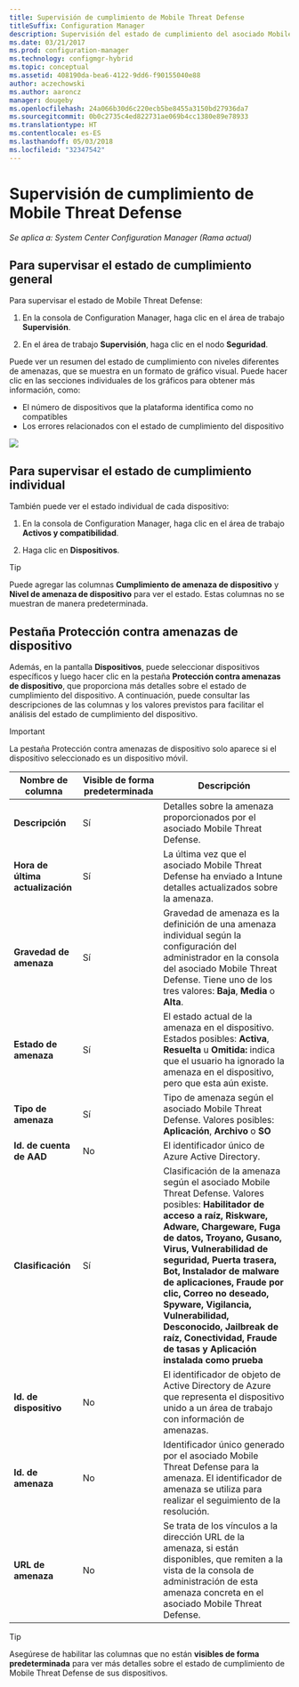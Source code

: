 ```yaml
---
title: Supervisión de cumplimiento de Mobile Threat Defense
titleSuffix: Configuration Manager
description: Supervisión del estado de cumplimiento del asociado Mobile Threat Defense en la consola de administrador de Configuration Manager
ms.date: 03/21/2017
ms.prod: configuration-manager
ms.technology: configmgr-hybrid
ms.topic: conceptual
ms.assetid: 408190da-bea6-4122-9dd6-f90155040e88
author: aczechowski
ms.author: aaroncz
manager: dougeby
ms.openlocfilehash: 24a066b30d6c220ecb5be8455a3150bd27936da7
ms.sourcegitcommit: 0b0c2735c4ed822731ae069b4cc1380e89e78933
ms.translationtype: HT
ms.contentlocale: es-ES
ms.lasthandoff: 05/03/2018
ms.locfileid: "32347542"
---
```

# <a name="monitor-mobile-threat-defense-compliance"></a>**Supervisión de cumplimiento de Mobile Threat Defense**

*Se aplica a: System Center Configuration Manager (Rama actual)*

## <a name="to-monitor-the-overall-compliance-status"></a>Para supervisar el estado de cumplimiento general

Para supervisar el estado de Mobile Threat Defense:

1.  En la consola de Configuration Manager, haga clic en el área de trabajo **Supervisión**.

2.  En el área de trabajo **Supervisión**, haga clic en el nodo **Seguridad**.

Puede ver un resumen del estado de cumplimiento con niveles diferentes de amenazas, que se muestra en un formato de gráfico visual. Puede hacer clic en las secciones individuales de los gráficos para obtener más información, como: 

- El número de dispositivos que la plataforma identifica como no compatibles
- Los errores relacionados con el estado de cumplimiento del dispositivo

![](http://i.imgur.com/bmPsiWk.png)

## <a name="to-monitor-the-individual-compliance-status"></a>Para supervisar el estado de cumplimiento individual

También puede ver el estado individual de cada dispositivo:

1.  En la consola de Configuration Manager, haga clic en el área de trabajo **Activos y compatibilidad**.

2.  Haga clic en **Dispositivos**.

> [!TIP] 
> Puede agregar las columnas **Cumplimiento de amenaza de dispositivo** y **Nivel de amenaza de dispositivo** para ver el estado. Estas columnas no se muestran de manera predeterminada.

## <a name="device-threat-protection-tab"></a>Pestaña Protección contra amenazas de dispositivo

Además, en la pantalla **Dispositivos**, puede seleccionar dispositivos específicos y luego hacer clic en la pestaña **Protección contra amenazas de dispositivo**, que proporciona más detalles sobre el estado de cumplimiento del dispositivo. A continuación, puede consultar las descripciones de las columnas y los valores previstos para facilitar el análisis del estado de cumplimiento del dispositivo.

> [!IMPORTANT] 
> La pestaña Protección contra amenazas de dispositivo solo aparece si el dispositivo seleccionado es un dispositivo móvil.

|Nombre de columna|Visible de forma predeterminada|Descripción| 
|-|-|-|
|**Descripción**| Sí | Detalles sobre la amenaza proporcionados por el asociado Mobile Threat Defense. |
|**Hora de última actualización**| Sí | La última vez que el asociado Mobile Threat Defense ha enviado a Intune detalles actualizados sobre la amenaza. |
|**Gravedad de amenaza**| Sí | Gravedad de amenaza es la definición de una amenaza individual según la configuración del administrador en la consola del asociado Mobile Threat Defense. Tiene uno de los tres valores: **Baja**, **Media** o **Alta**. |
|**Estado de amenaza**| Sí | El estado actual de la amenaza en el dispositivo. Estados posibles: **Activa**, **Resuelta** u **Omitida:** indica que el usuario ha ignorado la amenaza en el dispositivo, pero que esta aún existe. |
|**Tipo de amenaza**| Sí | Tipo de amenaza según el asociado Mobile Threat Defense. Valores posibles: **Aplicación**, **Archivo** o **SO** |
|**Id. de cuenta de AAD**| No | El identificador único de Azure Active Directory. |
|**Clasificación**| Sí | Clasificación de la amenaza según el asociado Mobile Threat Defense. Valores posibles: **Habilitador de acceso a raíz, Riskware, Adware, Chargeware, Fuga de datos, Troyano, Gusano, Virus, Vulnerabilidad de seguridad, Puerta trasera, Bot, Instalador de malware de aplicaciones, Fraude por clic, Correo no deseado, Spyware, Vigilancia, Vulnerabilidad, Desconocido, Jailbreak de raíz, Conectividad, Fraude de tasas y Aplicación instalada como prueba** |
|**Id. de dispositivo**| No | El identificador de objeto de Active Directory de Azure que representa el dispositivo unido a un área de trabajo con información de amenazas. |
|**Id. de amenaza**| No | Identificador único generado por el asociado Mobile Threat Defense para la amenaza. El identificador de amenaza se utiliza para realizar el seguimiento de la resolución. |
|**URL de amenaza**| No | Se trata de los vínculos a la dirección URL de la amenaza, si están disponibles, que remiten a la vista de la consola de administración de esta amenaza concreta en el asociado Mobile Threat Defense. |

> [!TIP] 
> Asegúrese de habilitar las columnas que no están **visibles de forma predeterminada** para ver más detalles sobre el estado de cumplimiento de Mobile Threat Defense de sus dispositivos.
